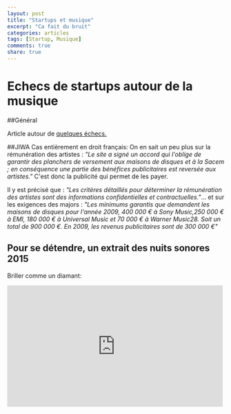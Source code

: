 ```yaml
---
layout: post
title: "Startups et musique"
excerpt: "Ca fait du bruit"
categories: articles
tags: [Startup, Musique]
comments: true
share: true
---
```


# Echecs de startups autour de la musique

##Général

Article autour de <a href=" http://digitalmedia.strategyeye.com/article/YjSU8smHwqo/2015/05/01/insight_lessons_from_5_failed_music_startups/">quelques échecs.</a>

 
##JIWA 
Cas entièrement en droit français:
 On en sait un peu plus sur la rémunération des artistes : 
*"Le site a signé un accord qui l'oblige de garantir des planchers de versement aux maisons de disques et à la Sacem ; en conséquence une partie des bénéfices publicitaires est reversée aux artistes."* C'est donc la publicité qui permet de les payer.

Il y est précisé que :
*"Les critères détaillés pour déterminer la rémunération des artistes sont des informations confidentielles et contractuelles."*...
et sur les exigences des majors  :
 *"Les minimums garantis que demandent les maisons de disques pour l'année 2009, 400 000 € à Sony Music,250 000 € à EMI, 180 000 € à Universal Music et 70 000 € à Warner Music28. Soit un total de 900 000 €. En 2009, les revenus publicitaires sont de 300 000 €"*
 

## Pour se détendre, un extrait des nuits sonores 2015
Briller comme un diamant:

<iframe src="https://player.vimeo.com/video/128000573" width="500" height="281" frameborder="0" webkitallowfullscreen mozallowfullscreen allowfullscreen></iframe> 


